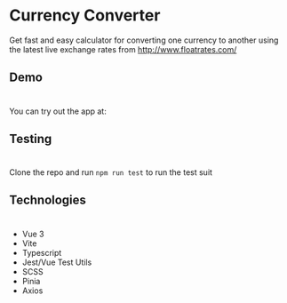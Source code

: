 # Currency Converter

Get fast and easy calculator for converting one currency to another using the latest live exchange rates from http://www.floatrates.com/

## Demo

#

You can try out the app at:

## Testing

#

Clone the repo and run `npm run test` to run the test suit

## Technologies

#

- Vue 3
- Vite
- Typescript
- Jest/Vue Test Utils
- SCSS
- Pinia
- Axios
